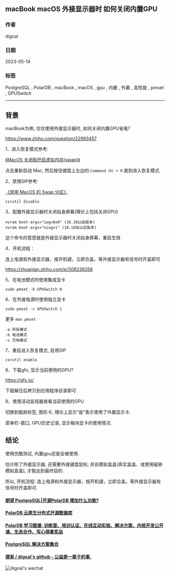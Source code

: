 ## macBook macOS 外接显示器时 如何关闭内置GPU    
              
### 作者              
digoal              
              
### 日期              
2023-05-14              
              
### 标签              
PostgreSQL , PolarDB , macBook , macOS , gpu , 内置 , 外置 , 高性能 , pmset , GPUSwitch                   
              
----              
              
## 背景      
macBook为例, 仅仅使用外接显示器时, 如何关闭内置GPU省电?    
    
https://www.zhihu.com/question/22993457    
    
1、进入恢复模式参考:     
    
[《MacOS 关闭和开启虚拟内存(swap)》](202111/20211103_01.md)      
    
点击重新启动 Mac,  然后按住键盘上左边的 `Command（⌘）+ R` 直到进入恢复模式.       
    
2、禁用SIP参考:    
    
[《禁用 MacOS 的 Swap 分区》](202212/20221207_01.md)      
    
```    
csrutil disable    
```    
    
3、配置外接显示器时关闭自身屏幕(理论上包括关闭GPU)    
    
```    
nvram boot-args="iog=0x0" (10.10以前版本)    
nvram boot-args="niog=1" (10.10及以后版本)    
```    
    
这个命令的意思就是外接显示器时关闭自身屏幕，重启生效    
    
4、开机流程：    
    
连上电源和外接显示器，按开机键，立即合盖，等外接显示器有信号时开盖即可    
    
    
https://zhuanlan.zhihu.com/p/308236358    
    
5、在电池模式时使用集成显卡    
    
```    
sudo pmset -b GPUSwitch 0    
```    
    
6、在外接电源时使用独立显卡    
    
```    
sudo pmset -c GPUSwitch 1    
```    
    
更多 `man pmset`    
    
```    
-a 所有模式    
-b 电池模式    
-c 充电模式    
```    
    
7、重启进入恢复模式, 启用SIP    
    
```    
csrutil enable    
```    
    
8、下载gfx, 显示当前使用的GPU?    
    
    
https://gfx.io/    
    
下载解压后拷贝到应用程序目录即可    
    
9、使用活动监视器查看当前使用的GPU    
    
切换到能耗标签, 图形卡, 理论上显示“是”表示使用了外置显示卡.    
    
菜单栏-窗口, GPU历史记录, 显示每块显卡的使用情况.      
     
## 结论  
使用优酷测试, 内置gpu还是会被使用.  
  
估计除了外接显示器, 还需要外接键盘鼠标, 并且模拟盒盖(真实盒盖、或使用磁铁模拟盒盖), 才能达到最终目的.    
    
所以, 开机流程: 连上电源和外接显示器，按开机键，立即合盖，等外接显示器有信号时开盖即可.     
    
  
#### [期望 PostgreSQL|开源PolarDB 增加什么功能?](https://github.com/digoal/blog/issues/76 "269ac3d1c492e938c0191101c7238216")
  
  
#### [PolarDB 云原生分布式开源数据库](https://github.com/ApsaraDB "57258f76c37864c6e6d23383d05714ea")
  
  
#### [PolarDB 学习图谱: 训练营、培训认证、在线互动实验、解决方案、内核开发公开课、生态合作、写心得拿奖品](https://www.aliyun.com/database/openpolardb/activity "8642f60e04ed0c814bf9cb9677976bd4")
  
  
#### [PostgreSQL 解决方案集合](../201706/20170601_02.md "40cff096e9ed7122c512b35d8561d9c8")
  
  
#### [德哥 / digoal's github - 公益是一辈子的事.](https://github.com/digoal/blog/blob/master/README.md "22709685feb7cab07d30f30387f0a9ae")
  
  
![digoal's wechat](../pic/digoal_weixin.jpg "f7ad92eeba24523fd47a6e1a0e691b59")
  
